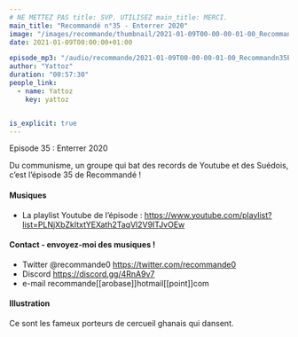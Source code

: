 ```yaml
---
# NE METTEZ PAS title: SVP. UTILISEZ main_title: MERCI.
main_title: "Recommandé n°35 - Enterrer 2020"
image: "/images/recommande/thumbnail/2021-01-09T00-00-00-01-00_Recommandn35Enterrer2020.jpg"
date: 2021-01-09T00:00:00+01:00

episode_mp3: "/audio/recommande/2021-01-09T00-00-00-01-00_Recommandn35Enterrer2020.mp3"
author: "Yattoz"
duration: "00:57:30"
people_link: 
  - name: Yattoz
    key: yattoz


is_explicit: true
---
```


<PodcastHeader/>

<!-- ECRIRE LA DESCRIPTION DE L'EPISODE SOUS CETTE LIGNE -->


 Episode 35 : Enterrer 2020 

<p>Du communisme, un groupe qui bat des records de Youtube et des Suédois, c’est l’épisode 35 de Recommandé !</p>

<h4>Musiques</h4>

<ul>
  <li>La playlist Youtube de l’épisode : <a href="https://www.youtube.com/playlist?list=PLNjXbZkItxtYEXath2TaqVl2V9ITJvOEw" rel="nofollow">https://www.youtube.com/playlist?list=PLNjXbZkItxtYEXath2TaqVl2V9ITJvOEw</a></li>
</ul>

<h4>Contact - envoyez-moi des musiques !</h4>

<ul>
  <li>Twitter @recommande0 <a href="https://twitter.com/recommande0" rel="nofollow">https://twitter.com/recommande0</a></li>
  <li>Discord <a href="https://discord.gg/4RnA9v7" rel="nofollow">https://discord.gg/4RnA9v7</a></li>
  <li>e-mail recommande[[arobase]]hotmail[[point]]com</li>
</ul>

<h4>Illustration</h4>

<p>Ce sont les fameux porteurs de cercueil ghanais qui dansent.</p>


